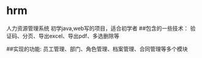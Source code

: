 # hrm
人力资源管理系统
初学java,web写的项目，适合初学者
##包含的一些技术：
验证码、分页、导出excel、导出pdf、多选删除等

##实现的功能:
员工管理、部门、角色管理、档案管理、合同管理等多个模块

